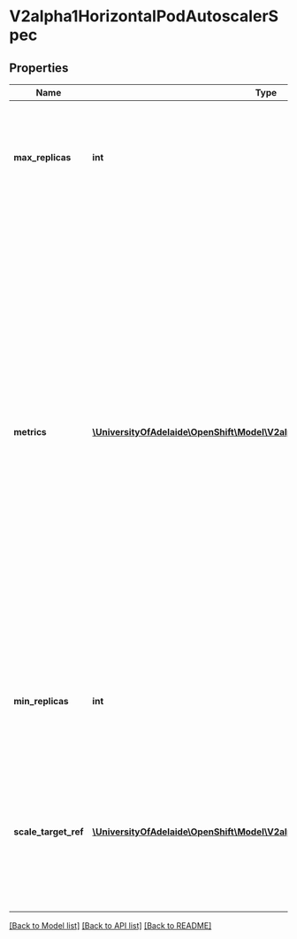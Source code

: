 # V2alpha1HorizontalPodAutoscalerSpec

## Properties
Name | Type | Description | Notes
------------ | ------------- | ------------- | -------------
**max_replicas** | **int** | maxReplicas is the upper limit for the number of replicas to which the autoscaler can scale up. It cannot be less that minReplicas. | 
**metrics** | [**\UniversityOfAdelaide\OpenShift\Model\V2alpha1MetricSpec[]**](V2alpha1MetricSpec.md) | metrics contains the specifications for which to use to calculate the desired replica count (the maximum replica count across all metrics will be used).  The desired replica count is calculated multiplying the ratio between the target value and the current value by the current number of pods.  Ergo, metrics used must decrease as the pod count is increased, and vice-versa.  See the individual metric source types for more information about how each type of metric must respond. | [optional] 
**min_replicas** | **int** | minReplicas is the lower limit for the number of replicas to which the autoscaler can scale down. It defaults to 1 pod. | [optional] 
**scale_target_ref** | [**\UniversityOfAdelaide\OpenShift\Model\V2alpha1CrossVersionObjectReference**](V2alpha1CrossVersionObjectReference.md) | scaleTargetRef points to the target resource to scale, and is used to the pods for which metrics should be collected, as well as to actually change the replica count. | 

[[Back to Model list]](../README.md#documentation-for-models) [[Back to API list]](../README.md#documentation-for-api-endpoints) [[Back to README]](../README.md)


